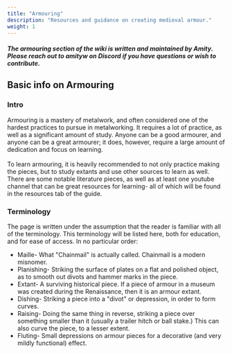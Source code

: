 ```yaml
---
title: "Armouring"
description: "Resources and guidance on creating medieval armour."
weight: 1
---
```

#### *The armouring section of the wiki is written and maintained by Amity. Please reach out to amityw on Discord if you have questions or wish to contribute.*
## Basic info on Armouring
### Intro
Armouring is a mastery of metalwork, and often considered one of the hardest practices to pursue in metalworking. It requires a lot of practice, as well as a significant amount of study. Anyone can be a good armourer, and anyone can be a great armourer; it does, however, require a large amount of dedication and focus on learning.\
\
To learn armouring, it is heavily recommended to not only practice making the pieces, but to study extants and use other sources to learn as well. There are some notable literature pieces, as well as at least one youtube channel that can be great resources for learning- all of which will be found in the resources tab of the guide.

### Terminology
The page is written under the assumption that the reader is familiar with all of the terminology. This terminology will be listed here, both for education, and for ease of access. In no particular order:
* Maille- What "Chainmail" is actually called. Chainmail is a modern misnomer.
* Planishing- Striking the surface of plates on a flat and polished object, as to smooth out divots and hammer marks in the piece.
* Extant- A surviving historical piece. If a piece of armour in a museum was created during the Renaissance, then it is an armour extant.
* Dishing- Striking a piece into a "divot" or depression, in order to form curves.
* Raising- Doing the same thing in reverse, striking a piece over something smaller than it (usually a trailer hitch or ball stake.) This can also curve the piece, to a lesser extent.
* Fluting- Small depressions on armour pieces for a decorative (and very mildly functional) effect.
